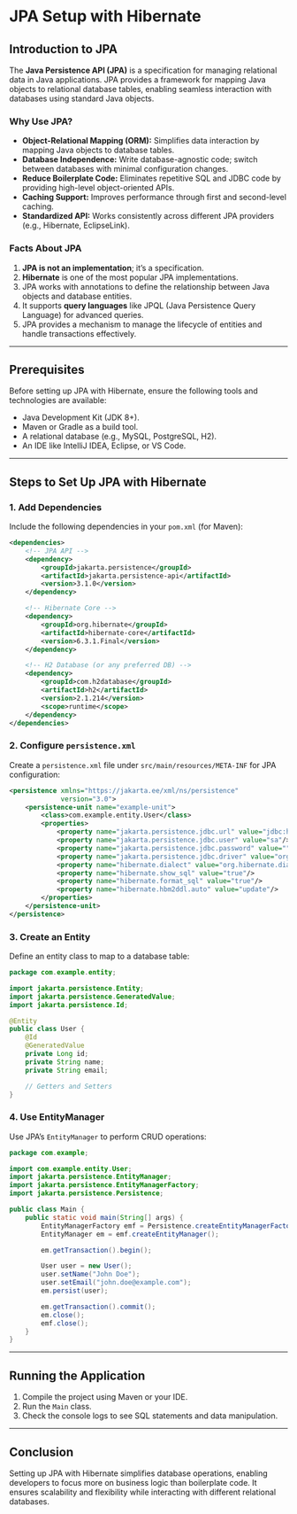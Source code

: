 # JPA Setup with Hibernate

## Introduction to JPA  
The **Java Persistence API (JPA)** is a specification for managing relational data in Java applications. JPA provides a framework for mapping Java objects to relational database tables, enabling seamless interaction with databases using standard Java objects.

### Why Use JPA?  
- **Object-Relational Mapping (ORM):** Simplifies data interaction by mapping Java objects to database tables.
- **Database Independence:** Write database-agnostic code; switch between databases with minimal configuration changes.
- **Reduce Boilerplate Code:** Eliminates repetitive SQL and JDBC code by providing high-level object-oriented APIs.
- **Caching Support:** Improves performance through first and second-level caching.
- **Standardized API:** Works consistently across different JPA providers (e.g., Hibernate, EclipseLink).

### Facts About JPA  
1. **JPA is not an implementation**; it’s a specification.  
2. **Hibernate** is one of the most popular JPA implementations.  
3. JPA works with annotations to define the relationship between Java objects and database entities.  
4. It supports **query languages** like JPQL (Java Persistence Query Language) for advanced queries.  
5. JPA provides a mechanism to manage the lifecycle of entities and handle transactions effectively.

---

## Prerequisites  
Before setting up JPA with Hibernate, ensure the following tools and technologies are available:  
- Java Development Kit (JDK 8+).  
- Maven or Gradle as a build tool.  
- A relational database (e.g., MySQL, PostgreSQL, H2).  
- An IDE like IntelliJ IDEA, Eclipse, or VS Code.  

---

## Steps to Set Up JPA with Hibernate  

### 1. Add Dependencies  
Include the following dependencies in your `pom.xml` (for Maven):  

```xml
<dependencies>
    <!-- JPA API -->
    <dependency>
        <groupId>jakarta.persistence</groupId>
        <artifactId>jakarta.persistence-api</artifactId>
        <version>3.1.0</version>
    </dependency>

    <!-- Hibernate Core -->
    <dependency>
        <groupId>org.hibernate</groupId>
        <artifactId>hibernate-core</artifactId>
        <version>6.3.1.Final</version>
    </dependency>

    <!-- H2 Database (or any preferred DB) -->
    <dependency>
        <groupId>com.h2database</groupId>
        <artifactId>h2</artifactId>
        <version>2.1.214</version>
        <scope>runtime</scope>
    </dependency>
</dependencies>
```

### 2. Configure `persistence.xml`  
Create a `persistence.xml` file under `src/main/resources/META-INF` for JPA configuration:  

```xml
<persistence xmlns="https://jakarta.ee/xml/ns/persistence"
             version="3.0">
    <persistence-unit name="example-unit">
        <class>com.example.entity.User</class>
        <properties>
            <property name="jakarta.persistence.jdbc.url" value="jdbc:h2:mem:testdb"/>
            <property name="jakarta.persistence.jdbc.user" value="sa"/>
            <property name="jakarta.persistence.jdbc.password" value=""/>
            <property name="jakarta.persistence.jdbc.driver" value="org.h2.Driver"/>
            <property name="hibernate.dialect" value="org.hibernate.dialect.H2Dialect"/>
            <property name="hibernate.show_sql" value="true"/>
            <property name="hibernate.format_sql" value="true"/>
            <property name="hibernate.hbm2ddl.auto" value="update"/>
        </properties>
    </persistence-unit>
</persistence>
```

### 3. Create an Entity  
Define an entity class to map to a database table:  

```java
package com.example.entity;

import jakarta.persistence.Entity;
import jakarta.persistence.GeneratedValue;
import jakarta.persistence.Id;

@Entity
public class User {
    @Id
    @GeneratedValue
    private Long id;
    private String name;
    private String email;

    // Getters and Setters
}
```

### 4. Use EntityManager  
Use JPA’s `EntityManager` to perform CRUD operations:

```java
package com.example;

import com.example.entity.User;
import jakarta.persistence.EntityManager;
import jakarta.persistence.EntityManagerFactory;
import jakarta.persistence.Persistence;

public class Main {
    public static void main(String[] args) {
        EntityManagerFactory emf = Persistence.createEntityManagerFactory("example-unit");
        EntityManager em = emf.createEntityManager();

        em.getTransaction().begin();

        User user = new User();
        user.setName("John Doe");
        user.setEmail("john.doe@example.com");
        em.persist(user);

        em.getTransaction().commit();
        em.close();
        emf.close();
    }
}
```

---

## Running the Application  
1. Compile the project using Maven or your IDE.  
2. Run the `Main` class.  
3. Check the console logs to see SQL statements and data manipulation.  

---

## Conclusion  
Setting up JPA with Hibernate simplifies database operations, enabling developers to focus more on business logic than boilerplate code. It ensures scalability and flexibility while interacting with different relational databases.  
